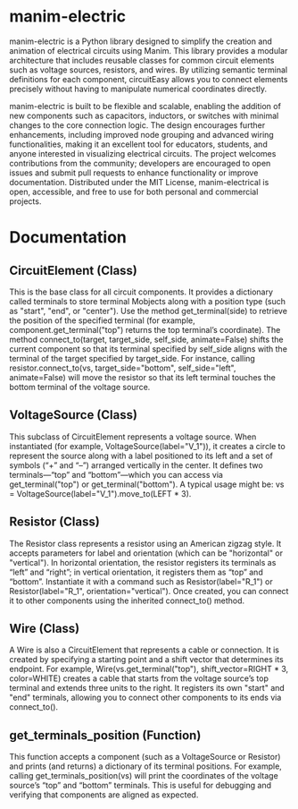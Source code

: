 # manim-electric
manim-electric is a Python library designed to simplify the creation and animation of electrical circuits using Manim. This library provides a modular architecture that includes reusable classes for common circuit elements such as voltage sources, resistors, and wires. By utilizing semantic terminal definitions for each component, circuitEasy allows you to connect elements precisely without having to manipulate numerical coordinates directly.

manim-electric is built to be flexible and scalable, enabling the addition of new components such as capacitors, inductors, or switches with minimal changes to the core connection logic. The design encourages further enhancements, including improved node grouping and advanced wiring functionalities, making it an excellent tool for educators, students, and anyone interested in visualizing electrical circuits. The project welcomes contributions from the community; developers are encouraged to open issues and submit pull requests to enhance functionality or improve documentation. Distributed under the MIT License, manim-electrical is open, accessible, and free to use for both personal and commercial projects.

# Documentation

## CircuitElement (Class)

This is the base class for all circuit components. It provides a dictionary called terminals to store terminal Mobjects along with a position type (such as "start", "end", or "center"). Use the method get_terminal(side) to retrieve the position of the specified terminal (for example, component.get_terminal("top") returns the top terminal’s coordinate). The method connect_to(target, target_side, self_side, animate=False) shifts the current component so that its terminal specified by self_side aligns with the terminal of the target specified by target_side. For instance, calling resistor.connect_to(vs, target_side="bottom", self_side="left", animate=False) will move the resistor so that its left terminal touches the bottom terminal of the voltage source.

## VoltageSource (Class)

This subclass of CircuitElement represents a voltage source. When instantiated (for example, VoltageSource(label="V_1")), it creates a circle to represent the source along with a label positioned to its left and a set of symbols (“+” and “–”) arranged vertically in the center. It defines two terminals—“top” and “bottom”—which you can access via get_terminal("top") or get_terminal("bottom"). A typical usage might be: vs = VoltageSource(label="V_1").move_to(LEFT * 3).

## Resistor (Class)

The Resistor class represents a resistor using an American zigzag style. It accepts parameters for label and orientation (which can be "horizontal" or "vertical"). In horizontal orientation, the resistor registers its terminals as “left” and “right”; in vertical orientation, it registers them as “top” and “bottom”. Instantiate it with a command such as Resistor(label="R_1") or Resistor(label="R_1", orientation="vertical"). Once created, you can connect it to other components using the inherited connect_to() method.

## Wire (Class)

A Wire is also a CircuitElement that represents a cable or connection. It is created by specifying a starting point and a shift vector that determines its endpoint. For example, Wire(vs.get_terminal("top"), shift_vector=RIGHT * 3, color=WHITE) creates a cable that starts from the voltage source’s top terminal and extends three units to the right. It registers its own "start" and "end" terminals, allowing you to connect other components to its ends via connect_to().

## get_terminals_position (Function)

This function accepts a component (such as a VoltageSource or Resistor) and prints (and returns) a dictionary of its terminal positions. For example, calling get_terminals_position(vs) will print the coordinates of the voltage source’s “top” and “bottom” terminals. This is useful for debugging and verifying that components are aligned as expected.


